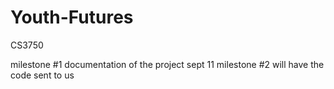 # Youth-Futures
CS3750

milestone #1	documentation of the project	sept 11
milestone #2	will have the code sent to us

